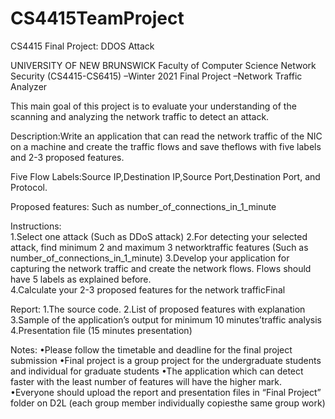 # CS4415TeamProject
CS4415 Final Project: DDOS Attack

UNIVERSITY OF NEW BRUNSWICK
Faculty of Computer Science
Network Security (CS4415-CS6415) –Winter 2021
Final Project –Network Traffic Analyzer

This main goal of this project is to evaluate your understanding of the scanning and analyzing the network traffic to detect an attack.  

Description:Write an application that can read the network traffic of the NIC on a machine and create the traffic flows and save theflows with five labels and 2-3 proposed features.

Five  Flow  Labels:Source   IP,Destination   IP,Source   Port,Destination   Port,   and Protocol.

Proposed features: Such as number_of_connections_in_1_minute

Instructions:  
1.Select one attack (Such as DDoS attack)
2.For  detecting  your  selected  attack,  find  minimum  2  and  maximum 3 networktraffic features (Such as number_of_connections_in_1_minute)
3.Develop your application for capturing the network traffic and create the network flows. Flows should have 5 labels as explained before.  
4.Calculate your 2-3 proposed features for the network trafficFinal 


Report:
1.The source code.
2.List of proposed features with explanation
3.Sample of the application’s output for minimum 10  minutes’traffic analysis 
4.Presentation file (15 minutes presentation)

Notes: 
•Please follow the timetable and deadline for the final project submission
•Final project is a group project for the undergraduate students and individual for graduate students 
•The application which can detect faster with the least number of features will have the higher mark. 
•Everyone should upload the report and presentation files in “Final Project” folder on D2L (each group member individually copiesthe same group work)
